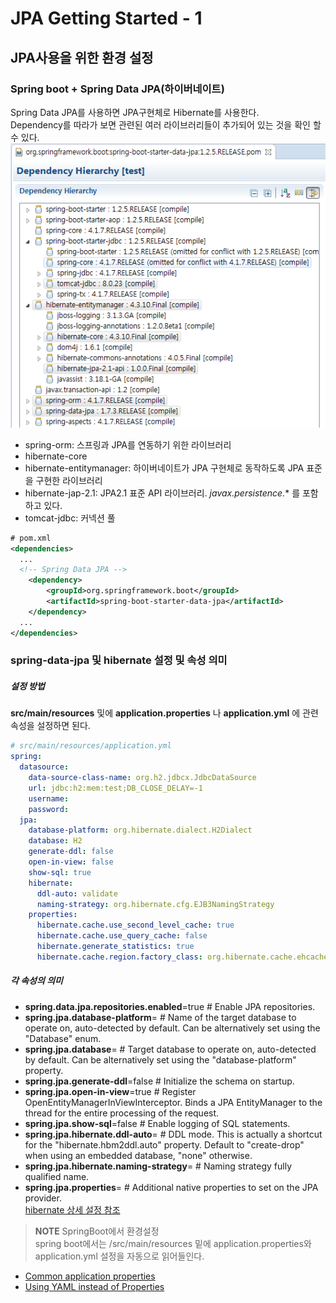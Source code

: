 # JPA Getting Started - 1

## JPA사용을 위한 환경 설정
### Spring boot + Spring Data JPA(하이버네이트)
Spring Data JPA를 사용하면 JPA구현체로 Hibernate를 사용한다.  
Dependency를 따라가 보면 관련된 여러 라이브러리들이 추가되어 있는 것을 확인 할 수 있다.  
![fig](./images/spring-boot-starter-data-jpa.PNG "")  
- spring-orm: 스프링과 JPA를 연동하기 위한 라이브러리
- hibernate-core
- hibernate-entitymanager: 하이버네이트가 JPA 구현체로 동작하도록 JPA 표준을 구현한 라이브러리
- hibernate-jap-2.1: JPA2.1 표준 API 라이브러리. *javax.persistence.** 를 포함하고 있다.
- tomcat-jdbc: 커넥션 풀

```xml
# pom.xml
<dependencies>
  ...
  <!-- Spring Data JPA -->
	<dependency>
		<groupId>org.springframework.boot</groupId>
		<artifactId>spring-boot-starter-data-jpa</artifactId>
	</dependency>
  ...
</dependencies>
```

### spring-data-jpa 및 hibernate 설정 및 속성 의미
##### 설정 방법
**src/main/resources** 및에 **application.properties** 나
**application.yml** 에 관련 속성을 설정하면 된다.  
```yml
# src/main/resources/application.yml
spring:
  datasource:
    data-source-class-name: org.h2.jdbcx.JdbcDataSource
    url: jdbc:h2:mem:test;DB_CLOSE_DELAY=-1
    username:
    password:
  jpa:
    database-platform: org.hibernate.dialect.H2Dialect
    database: H2
    generate-ddl: false
    open-in-view: false
    show-sql: true
    hibernate:
      ddl-auto: validate
      naming-strategy: org.hibernate.cfg.EJB3NamingStrategy
    properties:
      hibernate.cache.use_second_level_cache: true
      hibernate.cache.use_query_cache: false
      hibernate.generate_statistics: true
      hibernate.cache.region.factory_class: org.hibernate.cache.ehcache.SingletonEhCacheRegionFactory
```
##### 각 속성의 의미
- **spring.data.jpa.repositories.enabled**=true # Enable JPA repositories.
- **spring.jpa.database-platform**= # Name of the target database to operate on, auto-detected by default. Can be alternatively set using the "Database" enum.
- **spring.jpa.database**= # Target database to operate on, auto-detected by default. Can be alternatively set using the "database-platform" property.
- **spring.jpa.generate-ddl**=false # Initialize the schema on startup.
- **spring.jpa.open-in-view**=true # Register OpenEntityManagerInViewInterceptor. Binds a JPA EntityManager to the thread for the entire processing of the request.
- **spring.jpa.show-sql**=false # Enable logging of SQL statements.
- **spring.jpa.hibernate.ddl-auto**= # DDL mode. This is actually a shortcut for the "hibernate.hbm2ddl.auto" property. Default to "create-drop" when using an embedded database, "none" otherwise.
- **spring.jpa.hibernate.naming-strategy**= # Naming strategy fully qualified name.
- **spring.jpa.properties**= # Additional native properties to set on the JPA provider.  
[hibernate 상세 설정 참조](https://docs.jboss.org/hibernate/orm/3.3/reference/en-US/html/session-configuration.html#configuration-optional)

> **NOTE** SpringBoot에서 환경설정  
  spring boot에서는 /src/main/resources 밑에 application.properties와 application.yml 설정을 자동으로 읽어들인다.  
  - [Common application properties](http://docs.spring.io/spring-boot/docs/current/reference/html/common-application-properties.html)
  - [Using YAML instead of Properties](http://docs.spring.io/spring-boot/docs/current-SNAPSHOT/reference/htmlsingle/#boot-features-external-config-yaml)
